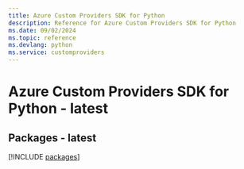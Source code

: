```yaml
---
title: Azure Custom Providers SDK for Python
description: Reference for Azure Custom Providers SDK for Python
ms.date: 09/02/2024
ms.topic: reference
ms.devlang: python
ms.service: customproviders
---
```

# Azure Custom Providers SDK for Python - latest
## Packages - latest
[!INCLUDE [packages](custom-providers-index.md)]